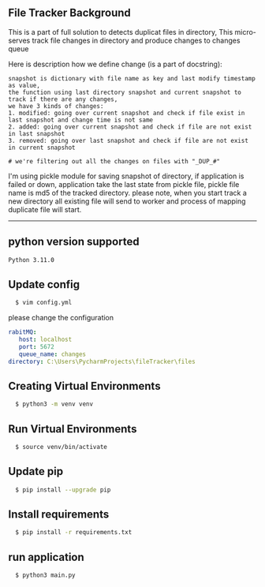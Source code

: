 File Tracker Background
-------------
This is a part of full solution to detects duplicat files in directory, 
This micro-serves track file changes in directory and produce changes to changes queue 

Here is description how we define change (is a part of docstring): 

    snapshot is dictionary with file name as key and last modify timestamp as value,
    the function using last directory snapshot and current snapshot to track if there are any changes,
    we have 3 kinds of changes:
    1. modified: going over current snapshot and check if file exist in last snapshot and change time is not same
    2. added: going over current snapshot and check if file are not exist in last snapshot
    3. removed: going over last snapshot and check if file are not exist in current snapshot

    # we're filtering out all the changes on files with "_DUP_#"

I'm using pickle module for saving snapshot of directory, if application is failed or down, application take the last
state from pickle file, pickle file name is md5 of the tracked directory.
please note, when you start track a new directory all existing file will send to worker 
and process of mapping duplicate file will start.


--------------

## python version supported
```sh
Python 3.11.0
```

## Update config
```sh
  $ vim config.yml
```
please change the configuration
```yml
rabitMQ:
   host: localhost
   port: 5672
   queue_name: changes
directory: C:\Users\PycharmProjects\fileTracker\files
```

## Creating Virtual Environments
```sh
  $ python3 -m venv venv
```

## Run Virtual Environments
```sh
  $ source venv/bin/activate
```

## Update pip
```sh
  $ pip install --upgrade pip   
```

## Install requirements
```sh
  $ pip install -r requirements.txt
```

## run application
```shell
  $ python3 main.py
```
